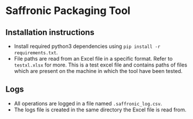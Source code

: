 # Saffronic Packaging Tool

## Installation instructions

- Install required python3 dependencies using `pip install -r requirements.txt`.
- File paths are read from an Excel file in a specific format.
Refer to `testxl.xlsx` for more. This is a test excel file and contains paths of
files which are present on the machine in which the tool have been tested.

## Logs

- All operations are logged in a file named `.saffronic_log.csv`.
- The logs file is created in the same directory the Excel file is read from.
